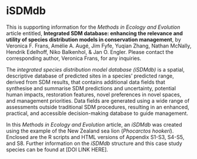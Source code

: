 # iSDMdb
This is supporting information for the *Methods in Ecology and Evolution* article entitled, **Integrated SDM database: enhancing the relevance and utility of species distribution models in conservation management**, by Veronica F. Frans, Amélie A. Augé, Jim Fyfe, Yuqian Zhang, Nathan McNally, Hendrik Edelhoff, Niko Balkenhol, & Jan O. Engler. Please contact the corresponding author, Veronica Frans, for any inquiries.

The *integrated species distribution model database (iSDMdb)* is a spatial, descriptive database of predicted sites in a species’ predicted range, derived from SDM results, that contains additional data fields that synthesise and summarise SDM predictions and uncertainty, potential human impacts, restoration features, novel preferences in novel spaces, and management priorities. Data fields are generated using a wide range of assessments outside traditional SDM procedures, resulting in an enhanced, practical, and accessible decision-making database to guide management.

In this *Methods in Ecology and Evolution* article, an *iSDMdb* was created using the example of the New Zealand sea lion (*Phocarctos hookeri*). Enclosed are the R scripts and HTML versions of Appendix S1-S3, S4-S5, and S8. Further information on the *iSDMdb* structure and this case study species can be found at [DOI LINK HERE].

